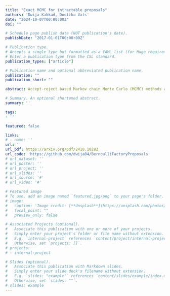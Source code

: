 ```yaml
---
title: "Exact MCMC for intractable proposals"
authors: 'Dwija Kakkad, Dootika Vats'
date: "2024-10-07T00:00:00Z"
doi: ""

# Schedule page publish date (NOT publication's date).
publishDate: "2017-01-01T00:00:00Z"

# Publication type.
# Accepts a single type but formatted as a YAML list (for Hugo requirements).
# Enter a publication type from the CSL standard.
publication_types: ["article"]

# Publication name and optional abbreviated publication name.
publication: ""
publication_short: ""

abstract: Accept-reject based Markov chain Monte Carlo (MCMC) methods are the workhorse algorithm for Bayesian inference. These algorithms, like Metropolis-Hastings, require the choice of a proposal distribution which is typically informed by the desired target distribution. Surprisingly, proposal distributions with unknown normalizing constants are not uncommon, even though for such a choice of a proposal, the Metropolis-Hastings acceptance ratio cannot be evaluated exactly. Across the literature, authors resort to approximation methods that yield inexact MCMC or develop specialized algorithms to combat this problem. We show how Bernoulli factory MCMC algorithms, originally proposed for doubly intractable target distributions, can quite naturally be adapted to this situation. We present three diverse and relevant examples demonstrating the usefulness of the Bernoulli factory approach to this problem.

# Summary. An optional shortened abstract.
summary: ''

tags:
- ''

featured: false

links:
# - name: ''
url: ''
url_pdf: https://arxiv.org/pdf/2410.10282
url_code: 'https://github.com/dwija04/BernoulliFactoryProposals'
# url_dataset: ''
# url_poster: ''
# url_project: ''
# url_slides: ''
# url_source: '#'
# url_video: '#'

# Featured image
# To use, add an image named `featured.jpg/png` to your page's folder. 
# image:
#   caption: 'Image credit: [**Unsplash**](https://unsplash.com/photos/s9CC2SKySJM)'
#   focal_point: ""
#   preview_only: false

# Associated Projects (optional).
#   Associate this publication with one or more of your projects.
#   Simply enter your project's folder or file name without extension.
#   E.g. `internal-project` references `content/project/internal-project/index.md`.
#   Otherwise, set `projects: []`.
# projects:
# - internal-project

# Slides (optional).
#   Associate this publication with Markdown slides.
#   Simply enter your slide deck's filename without extension.
#   E.g. `slides: "example"` references `content/slides/example/index.md`.
#   Otherwise, set `slides: ""`.
# slides: example
---
```


<!-- This work is driven by the results in my [previous paper](/publication/conference-paper/) on LLMs. -->

<!-- {{% callout note %}}
Create your slides in Markdown - click the *Slides* button to check out the example.
{{% /callout %}} -->

<!-- Add the publication's **full text** or **supplementary notes** here. You can use rich formatting such as including [code, math, and images](https://docs.hugoblox.com/content/writing-markdown-latex/). -->
